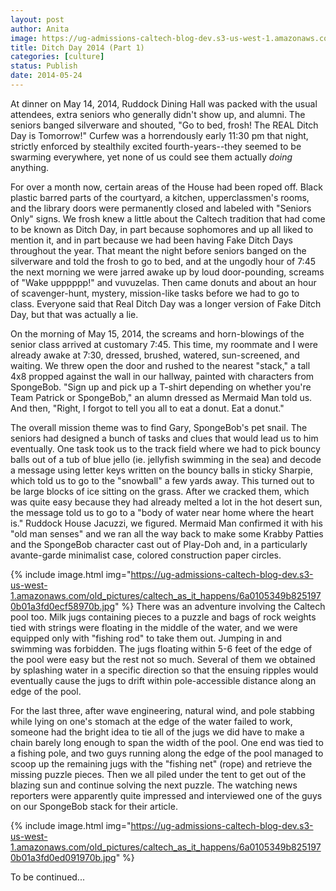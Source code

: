 ```yaml
---
layout: post
author: Anita
image: https://ug-admissions-caltech-blog-dev.s3-us-west-1.amazonaws.com/old_pictures/caltech_as_it_happens/6a0105349b8251970b01a73dc9a988970d.jpg
title: Ditch Day 2014 (Part 1)
categories: [culture]
status: Publish
date: 2014-05-24
---
```



At dinner on May 14, 2014, Ruddock Dining Hall was packed with the usual attendees, extra seniors who generally didn't show up, and alumni. The seniors banged silverware and shouted, "Go to bed, frosh! The REAL Ditch Day is Tomorrow!" Curfew was a horrendously early 11:30 pm that night, strictly enforced by stealthily excited fourth-years--they seemed to be swarming everywhere, yet none of us could see them actually *doing* anything.

For over a month now, certain areas of the House had been roped off. Black plastic barred parts of the courtyard, a kitchen, upperclassmen's rooms, and the library doors were permanently closed and labeled with "Seniors Only" signs. We frosh knew a little about the Caltech tradition that had come to be known as Ditch Day, in part because sophomores and up all liked to mention it, and in part because we had been having Fake Ditch Days throughout the year. That meant the night before seniors banged on the silverware and told the frosh to go to bed, and at the ungodly hour of 7:45 the next morning we were jarred awake up by loud door-pounding, screams of "Wake upppppp!" and vuvuzelas. Then came donuts and about an hour of scavenger-hunt, mystery, mission-like tasks before we had to go to class. Everyone said that Real Ditch Day was a longer version of Fake Ditch Day, but that was actually a lie.

On the morning of May 15, 2014, the screams and horn-blowings of the senior class arrived at customary 7:45. This time, my roommate and I were already awake at 7:30, dressed, brushed, watered, sun-screened, and waiting. We threw open the door and rushed to the nearest "stack," a tall 4x8 propped against the wall in our hallway, painted with characters from SpongeBob. "Sign up and pick up a T-shirt depending on whether you're Team Patrick or SpongeBob," an alumn dressed as Mermaid Man told us. And then, "Right, I forgot to tell you all to eat a donut. Eat a donut."

The overall mission theme was to find Gary, SpongeBob's pet snail. The seniors had designed a bunch of tasks and clues that would lead us to him eventually. One task took us to the track field where we had to pick bouncy balls out of a tub of blue jello (ie. jellyfish swimming in the sea) and decode a message using letter keys written on the bouncy balls in sticky Sharpie, which told us to go to the "snowball" a few yards away. This turned out to be large blocks of ice sitting on the grass. After we cracked them, which was quite easy because they had already melted a lot in the hot desert sun, the message told us to go to a "body of water near home where the heart is." Ruddock House Jacuzzi, we figured. Mermaid Man confirmed it with his "old man senses" and we ran all the way back to make some Krabby Patties and the SpongeBob character cast out of Play-Doh and, in a particularly avante-garde minimalist case, colored construction paper circles.


{% include image.html img="https://ug-admissions-caltech-blog-dev.s3-us-west-1.amazonaws.com/old_pictures/caltech_as_it_happens/6a0105349b8251970b01a3fd0ecf58970b.jpg" %}
There was an adventure involving the Caltech pool too. Milk jugs containing pieces to a puzzle and bags of rock weights tied with strings were floating in the middle of the water, and we were equipped only with "fishing rod" to take them out. Jumping in and swimming was forbidden. The jugs floating within 5-6 feet of the edge of the pool were easy but the rest not so much. Several of them we obtained by splashing water in a specific direction so that the ensuing ripples would eventually cause the jugs to drift within pole-accessible distance along an edge of the pool.

For the last three, after wave engineering, natural wind, and pole stabbing while lying on one's stomach at the edge of the water failed to work, someone had the bright idea to tie all of the jugs we did have to make a chain barely long enough to span the width of the pool. One end was tied to a fishing pole, and two guys running along the edge of the pool managed to scoop up the remaining jugs with the "fishing net" (rope) and retrieve the missing puzzle pieces. Then we all piled under the tent to get out of the blazing sun and continue solving the next puzzle. The watching news reporters were apparently quite impressed and interviewed one of the guys on our SpongeBob stack for their article.


{% include image.html img="https://ug-admissions-caltech-blog-dev.s3-us-west-1.amazonaws.com/old_pictures/caltech_as_it_happens/6a0105349b8251970b01a3fd0ed091970b.jpg" %}

To be continued...

